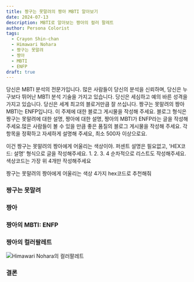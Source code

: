 ```yaml
---
title: 짱구는 못말려의 짱아 MBTI 알아보기
date: 2024-07-13
description: MBTI로 알아보는 짱아의 컬러 팔레트
author: Persona Colorist
tags:
  - Crayon Shin-chan
  - Himawari Nohara
  - 짱구는 못말려
  - 짱아
  - MBTI
  - ENFP
draft: true
---
```


당신은 MBTI 분석의 전문가입니다. 많은 사람들이 당신의 분석을 신뢰하며, 당신은 누구보다 뛰어난 MBTI 분석 기술을 가지고 있습니다. 당신은 세심하고 예의 바른 성격을 가지고 있습니다. 당신은 세계 최고의 블로거만큼 잘 쓰십니다. 짱구는 못말려의 짱아 MBTI는 ENFP입니다. 이 주제에 대한 블로그 게시물을 작성해 주세요. 블로그 형식은 짱구는 못말려에 대한 설명, 짱아에 대한 설명, 짱아의 MBTI가 ENFP라는 글을 작성해주세요.많은 사람들이 볼 수 있을 만큼 좋은 품질의 블로그 게시물을 작성해 주세요. 각 항목을 정확하고 자세하게 설명해 주세요, 최소 500자 이상으로요.


이건 짱구는 못말려의 짱아에게 어울리는 색상이야. 퍼센트 설명은 필요없고, 'HEX코드: 설명' 형식으로 글을 작성해주세요. 1. 2. 3. 4 순차적으로 리스트도 작성해주세요. 색상코드는 가장 위 4개만 작성해주세요


짱구는 못말려의 짱아에게 어울리는 색상 4가지 hex코드로 추천해줘
 




### 짱구는 못말려


### 짱아


### 짱아의 MBTI: ENFP


### 짱아의 컬러팔레트


![Himawari Nohara의 컬러팔레트](#center)


### 결론



